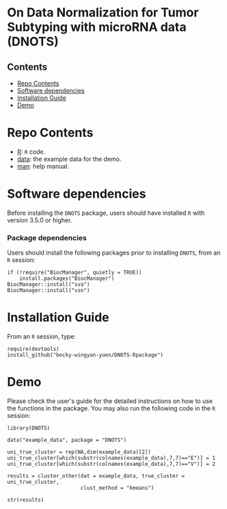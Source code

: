 # On Data Normalization for Tumor Subtyping with microRNA data (DNOTS)

## Contents

- [Repo Contents](#repo-contents)
- [Software dependencies](#software-dependencies)
- [Installation Guide](#installation-guide)
- [Demo](#demo)

# Repo Contents

- [R](./R): `R` code.
- [data](./data): the example data for the demo.
- [man](./man): help manual.

# Software dependencies

Before installing the `DNOTS` package, users should have installed `R` with version 3.5.0 or higher.


### Package dependencies

Users should install the following packages prior to installing `DNOTS`, from an `R` session:

```
if (!require("BiocManager", quietly = TRUE))
    install.packages("BiocManager")
BiocManager::install("sva")
BiocManager::install("vsn")
```

# Installation Guide

From an `R` session, type:

```
require(devtools)
install_github("becky-wingyan-yuen/DNOTS-Rpackage") 
```


# Demo

Please check the user's guide for the detailed instructions on how to use the functions in the package. You may also run the following code in the `R` session:

```
library(DNOTS)

data("example_data", package = "DNOTS")

uni_true_cluster = rep(NA,dim(example_data)[2])
uni_true_cluster[which(substr(colnames(example_data),7,7)=="E")] = 1
uni_true_cluster[which(substr(colnames(example_data),7,7)=="V")] = 2

results = cluster_other(dat = example_data, true_cluster = uni_true_cluster, 
						clust_method = "kmeans")
						
str(results)
```


